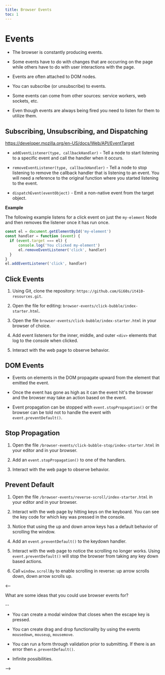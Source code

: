 ```yaml
---
title: Browser Events
toc: 1
---
```


# Events

- The browser is constantly producing events.

- Some events have to do with changes that are occurring on the page while others have to do with user interactions with the page.

- Events are often attached to DOM nodes.

- You can subscribe (or unsubscribe) to events.

- Some events can come from other sources: service workers, web sockets, etc.

- Even though events are always being fired you need to listen for them to utilize them.

## Subscribing, Unsubscribing, and Dispatching

https://developer.mozilla.org/en-US/docs/Web/API/EventTarget

- `addEventListener(type, callbackHandler)` - Tell a node to start listening to a specific event and call the handler when it occurs.

- `removeEventListener(type, callbackHandler)` - Tell a node to stop listening to remove the callback handler that is listening to an event. You will need a reference to the original function where you started listening to the event.

- `dispatchEvent(eventObject)` - Emit a non-native event from the target object.

**Example**

The following example listens for a click event on just the `my-element` Node and then removes the listener once it has run once.

```js
const el = document.getElementById('my-element')
const handler = function (event) {
  if (event.target === el) {
      console.log('You clicked my-element')
      el.removeEventListener('click', handler)
  }
}
el.addEventListener('click', handler)
```

## Click Events

1. Using Git, clone the repository: `https://github.com/Gi60s/it410-resources.git`.

2. Open the file for editing: `browser-events/click-bubble/index-starter.html`.

3. Open the file `browser-events/click-bubble/index-starter.html` in your browser of choice.

4. Add event listeners for the inner, middle, and outer `<div>` elements that log to the console when clicked.

5. Interact with the web page to observe behavior.

## DOM Events

- Events on elements in the DOM propagate upward from the element that emitted the event.

- Once the event has gone as high as it can the event hit's the browser and the browser may take an action based on the event.

- Event propagation can be stopped with `event.stopPropagation()` or the browser can be told not to handle the event with `event.preventDefault()`.

## Stop Propagation

1. Open the file `/browser-events/click-bubble-stop/index-starter.html` in your editor and in your browser.

2. Add an `event.stopPropagation()` to one of the handlers.

3. Interact with the web page to observe behavior.

## Prevent Default

1. Open the file `/browser-events/reverse-scroll/index-starter.html` in your editor and in your browser.

2. Interact with the web page by hitting keys on the keyboard. You can see the key code for which key was pressed in the console.

3. Notice that using the up and down arrow keys has a default behavior of scrolling the window.

4. Add an `event.preventDefault()` to the keydown handler.

5. Interact with the web page to notice the scrolling no longer works. Using `event.preventDefault()` will stop the browser from taking any key down based actions.

6. Call `window.scrollBy` to enable scrolling in reverse: up arrow scrolls down, down arrow scrolls up.

<--

What are some ideas that you could use browser events for?

--

- You can create a modal window that closes when the escape key is pressed.

- You can create drag and drop functionality by using the events `mousedown`, `mouseup`, `mousemove`.

- You can run a form through validation prior to submitting. If there is an error then `e.preventDefault()`.

- Infinite possibilities.

-->
